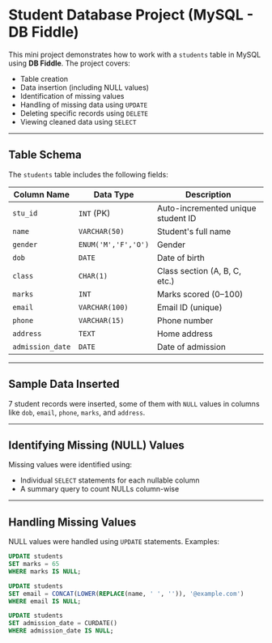 #  Student Database Project (MySQL - DB Fiddle)

This mini project demonstrates how to work with a `students` table in MySQL using **DB Fiddle**. The project covers:

- Table creation
- Data insertion (including NULL values)
- Identification of missing values
- Handling of missing data using `UPDATE`
- Deleting specific records using `DELETE`
- Viewing cleaned data using `SELECT`

---

##  Table Schema

The `students` table includes the following fields:

| Column Name      | Data Type       | Description                                 |
|------------------|------------------|---------------------------------------------|
| `stu_id`         | `INT` (PK)       | Auto-incremented unique student ID          |
| `name`           | `VARCHAR(50)`    | Student's full name                         |
| `gender`         | `ENUM('M','F','O')` | Gender                                      |
| `dob`            | `DATE`           | Date of birth                               |
| `class`          | `CHAR(1)`        | Class section (A, B, C, etc.)               |
| `marks`          | `INT`            | Marks scored (0–100)                        |
| `email`          | `VARCHAR(100)`   | Email ID (unique)                           |
| `phone`          | `VARCHAR(15)`    | Phone number                                |
| `address`        | `TEXT`           | Home address                                |
| `admission_date` | `DATE`           | Date of admission                           |

---

##  Sample Data Inserted

7 student records were inserted, some of them with `NULL` values in columns like `dob`, `email`, `phone`, `marks`, and `address`.

---

##  Identifying Missing (NULL) Values

Missing values were identified using:

- Individual `SELECT` statements for each nullable column
- A summary query to count NULLs column-wise

---

##  Handling Missing Values

NULL values were handled using `UPDATE` statements. Examples:

```sql
UPDATE students
SET marks = 65
WHERE marks IS NULL;

UPDATE students
SET email = CONCAT(LOWER(REPLACE(name, ' ', '')), '@example.com')
WHERE email IS NULL;

UPDATE students
SET admission_date = CURDATE()
WHERE admission_date IS NULL;
